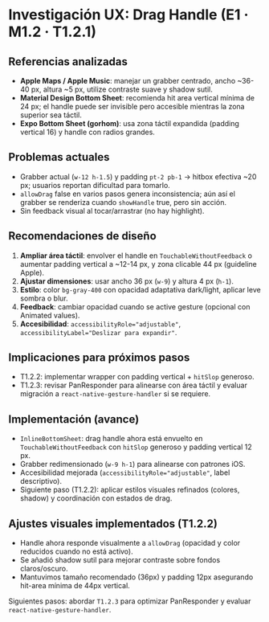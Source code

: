 # Investigación UX: Drag Handle (E1 · M1.2 · T1.2.1)

## Referencias analizadas
- **Apple Maps / Apple Music**: manejar un grabber centrado, ancho ~36-40 px, altura ~5 px, utilize contraste suave y shadow sutil.
- **Material Design Bottom Sheet**: recomienda hit area vertical mínima de 24 px; el handle puede ser invisible pero accesible mientras la zona superior sea táctil.
- **Expo Bottom Sheet (gorhom)**: usa zona táctil expandida (padding vertical 16) y handle con radios grandes.

## Problemas actuales
- Grabber actual (`w-12 h-1.5`) y padding `pt-2 pb-1` → hitbox efectiva ~20 px; usuarios reportan dificultad para tomarlo.
- `allowDrag` false en varios pasos genera inconsistencia; aún así el grabber se renderiza cuando `showHandle` true, pero sin acción.
- Sin feedback visual al tocar/arrastrar (no hay highlight).

## Recomendaciones de diseño
1. **Ampliar área táctil**: envolver el handle en `TouchableWithoutFeedback` o aumentar padding vertical a ~12-14 px, y zona clicable 44 px (guideline Apple).
2. **Ajustar dimensiones**: usar ancho 36 px (`w-9`) y altura 4 px (`h-1`).
3. **Estilo**: color `bg-gray-400` con opacidad adaptativa dark/light, aplicar leve sombra o blur.
4. **Feedback**: cambiar opacidad cuando se active gesture (opcional con Animated values).
5. **Accesibilidad**: `accessibilityRole="adjustable"`, `accessibilityLabel="Deslizar para expandir"`.

## Implicaciones para próximos pasos
- T1.2.2: implementar wrapper con padding vertical + `hitSlop` generoso.
- T1.2.3: revisar PanResponder para alinearse con área táctil y evaluar migración a `react-native-gesture-handler` si se requiere.

## Implementación (avance)
- `InlineBottomSheet`: drag handle ahora está envuelto en `TouchableWithoutFeedback` con `hitSlop` generoso y padding vertical 12 px.
- Grabber redimensionado (`w-9 h-1`) para alinearse con patrones iOS.
- Accesibilidad mejorada (`accessibilityRole="adjustable"`, label descriptivo).
- Siguiente paso (T1.2.2): aplicar estilos visuales refinados (colores, shadow) y coordinación con estados de drag.

## Ajustes visuales implementados (T1.2.2)
- Handle ahora responde visualmente a `allowDrag` (opacidad y color reducidos cuando no está activo).
- Se añadió shadow sutil para mejorar contraste sobre fondos claros/oscuro.
- Mantuvimos tamaño recomendado (36px) y padding 12px asegurando hit-area mínima de 44px vertical.

Siguientes pasos: abordar `T1.2.3` para optimizar PanResponder y evaluar `react-native-gesture-handler`.
